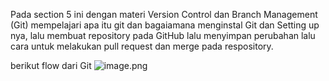 Pada section 5 ini dengan materi Version Control dan Branch Management (Git) mempelajari apa itu git dan bagaiamana menginstal Git dan Setting up nya, lalu membuat repository pada GitHub lalu menyimpan perubahan lalu cara untuk melakukan pull request dan merge pada respository.

berikut flow dari Git
![image.png](https://www.bitbull.it/blog/git-flow-come-funziona/gitflow-1.png)